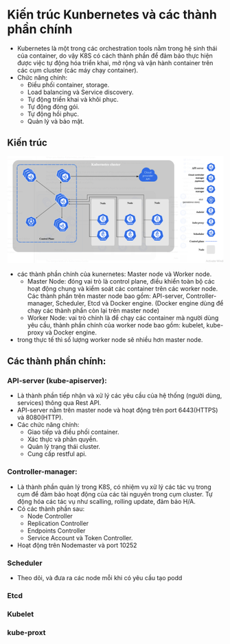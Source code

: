 # Kiến trúc Kunbernetes và các thành phần chính

- Kubernetes là một trong các orchestration tools nằm trong hệ sinh thái của container, do vậy K8S có cách thành phần để đảm bảo thực hiện được việc tự động hóa triển khai, mở rộng và vận hành container trên các cụm cluster (các máy chạy container).
- Chức năng chính:
    - Điều phối container, storage.
    - Load balancing và Service discovery.
    - Tự động triển khai và khôi phục.
    - Tự động đóng gói.
    - Tự động hồi phục.
    - Quản lý và bảo mật.



## Kiến trúc
![image info](./images/k8s%20structure.png)
- các thành phần chính của kunernetes: Master node và Worker node.
    - Master Node: đóng vai trò là control plane, điều khiển toàn bộ các hoạt động chung và kiểm soát các container trên các worker node. Các thành phần trên master node bao gồm: API-server, Controller-manager, Scheduler, Etcd và Docker engine. (Docker engine dùng để chạy các thành phần còn lại trên master node)
    - Worker Node: vai trò chính là để chạy các container mà người dùng yêu cầu, thành phần chính của worker node bao gồm: kubelet, kube-proxy và Docker engine.
- trong thực tế thì số lượng worker node sẽ nhiều hơn master node.


## Các thành phần chính:
### API-server (kube-apiserver):
- Là thành phần tiếp nhận và xử lý các yêu cầu của hệ thống (người dùng, services) thông qua Rest API. 
- API-server nằm trên master node và hoạt động trên port 6443(HTTPS) và 8080(HTTP).
- Các chức năng chính:
    - Giao tiếp và điều phối container.
    - Xác thực và phân quyền.
    - Quản lý trạng thái cluster.
    - Cung cấp restful api.

### Controller-manager:
- Là thành phần quản lý trong K8S, có nhiệm vụ xử lý các tác vụ trong cụm để đảm bảo hoạt động của các tài nguyên trong cụm cluster. Tự động hóa các tác vụ như scalling, rolling update, đảm bảo H/A.
- Có các thành phần sau:
    - Node Controller
    - Replication Controller
    - Endpoints Controller
    - Service Account và Token Controller.
- Hoạt động trên Nodemaster và port 10252

### Scheduler
- Theo dõi, và đưa ra các node mỗi khi có yêu cầu tạo podd

### Etcd


### Kubelet


### kube-proxt